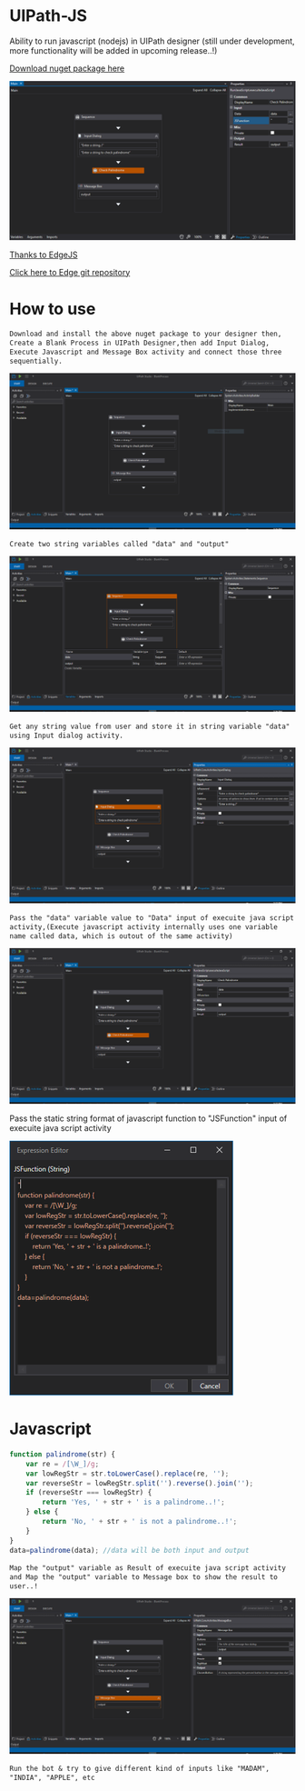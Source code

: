 # UIPath-JS

Ability to run javascript (nodejs) in UIPath designer (still under development,  more functionality will be added in upcoming release..!)

[Download nuget package here](https://drive.google.com/file/d/1ibM7HxcQWyRCL4AGMM0fDA4EbSkBTRbS/view?usp=sharing)


![](https://raw.githubusercontent.com/vinojash/UIPath-JS/master/Screenshots/palindrome.gif)

[Thanks to EdgeJS](https://www.nuget.org/packages/Edge.js/)

[Click here to Edge git repository](https://github.com/tjanczuk/edge)

# How to use
    Download and install the above nuget package to your designer then, Create a Blank Process in UIPath Designer,then add Input Dialog, Execute Javascript and Message Box activity and connect those three sequentially. 

![](https://raw.githubusercontent.com/vinojash/UIPath-JS/master/Screenshots/1%20workflow.PNG)

    Create two string variables called "data" and "output"

![](https://raw.githubusercontent.com/vinojash/UIPath-JS/master/Screenshots/2%20Variables.PNG)

    Get any string value from user and store it in string variable "data" using Input dialog activity.

![](https://raw.githubusercontent.com/vinojash/UIPath-JS/master/Screenshots/3%20InputDialog.PNG)

    Pass the "data" variable value to "Data" input of execuite java script activity,(Execute javascript activity internally uses one variable name called data, which is outout of the same activity)

![](https://raw.githubusercontent.com/vinojash/UIPath-JS/master/Screenshots/4%20runjs.PNG)

Pass the static string format of javascript function to "JSFunction" input of execuite java script activity

![](https://raw.githubusercontent.com/vinojash/UIPath-JS/master/Screenshots/4.1%20js%20expression%20editor.PNG)

# Javascript

```javascript
function palindrome(str) {
    var re = /[\W_]/g;
    var lowRegStr = str.toLowerCase().replace(re, '');
    var reverseStr = lowRegStr.split('').reverse().join('');
    if (reverseStr === lowRegStr) {
        return 'Yes, ' + str + ' is a palindrome..!';
    } else {
        return 'No, ' + str + ' is not a palindrome..!';
    }
}
data=palindrome(data); //data will be both input and output
```
    Map the "output" variable as Result of execuite java script activity and Map the "output" variable to Message box to show the result to user..!

![](https://raw.githubusercontent.com/vinojash/UIPath-JS/master/Screenshots/5%20message%20box.PNG)

    Run the bot & try to give different kind of inputs like "MADAM", "INDIA", "APPLE", etc 
